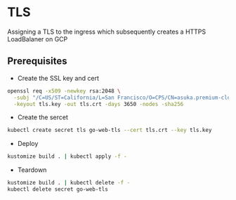 # TLS

Assigning a TLS to the ingress which subsequently creates a HTTPS LoadBalaner on GCP

## Prerequisites

* Create the SSL key and cert

```sh
openssl req -x509 -newkey rsa:2048 \
  -subj "/C=US/ST=California/L=San Francisco/O=CPS/CN=asuka.premium-cloud-support.com" \
  -keyout tls.key -out tls.crt -days 3650 -nodes -sha256
```

* Create the sercet

```sh
kubectl create secret tls go-web-tls --cert tls.crt --key tls.key
```

* Deploy

```sh
kustomize build . | kubectl apply -f -
```

* Teardown

```sh
kustomize build . | kubectl delete -f -
kubectl delete secret go-web-tls
```